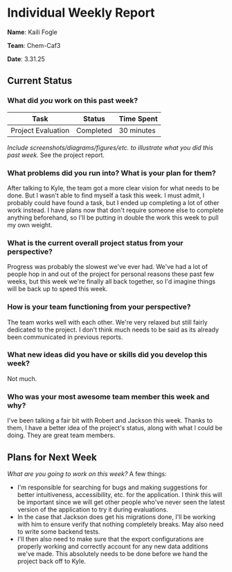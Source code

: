 # Individual Weekly Report

**Name**: Kaili Fogle

**Team**: Chem-Caf3

**Date**: 3.31.25

## Current Status

### What did _you_ work on this past week?

| Task | Status | Time Spent | 
| ---- | ------ | ---------- |
| Project Evaluation | Completed | 30 minutes |

*Include screenshots/diagrams/figures/etc. to illustrate what you did this past week.*
See the project report.

### What problems did you run into? What is your plan for them?
After talking to Kyle, the team got a more clear vision for what needs to be done. But I wasn't able to find myself a task this week. I must admit, I probably could have found a task, but I ended up completing a lot of other work instead. I have plans now that don't require someone else to complete anything beforehand, so I'll be putting in double the work this week to pull my own weight.

### What is the current overall project status from your perspective? 
Progress was probably the slowest we've ever had. We've had a lot of people hop in and out of the project for personal reasons these past few weeks, but this week we're finally all back together, so I'd imagine things will be back up to speed this week.

### How is your team functioning from your perspective?
The team works well with each other. We're very relaxed but still fairly dedicated to the project. I don't think much needs to be said as its already been communicated in previous reports.

### What new ideas did you have or skills did you develop this week?
Not much.

### Who was your most awesome team member this week and why?
I've been talking a fair bit with Robert and Jackson this week. Thanks to them, I have a better idea of the project's status, along with what I could be doing. They are great team members.

## Plans for Next Week

*What are you going to work on this week?*
A few things:
- I'm responsible for searching for bugs and making suggestions for better intuitiveness, accessibility, etc. for the application. I think this will be important since we will get other people who've never seen the latest version of the application to try it during evaluations.
- In the case that Jackson does get his migrations done, I'll be working with him to ensure verify that nothing completely breaks. May also need to write some backend tests.
- I'll then also need to make sure that the export configurations are properly working and correctly account for any new data additions we've made. This absolutely needs to be done before we hand the project back off to Kyle.

